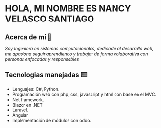 # HOLA, MI NOMBRE ES NANCY VELASCO SANTIAGO

## Acerca de mi 🚀

_Soy Ingeniera en sistemas computacionales, dedicada al desarrollo web, me apasiona seguir aprendiendo y trabajar de forma colaborativa con personas enfocadas y responsables_

## Tecnologias manejadas ⌨️

* Lenguajes: C#,  Python.
* Programación web con php, css, javascript y html con base en el MVC.
* Net framework.
* Blazor en .NET
* Laravel.
* Angular
* Implementación de módulos con odoo.

